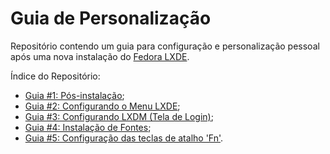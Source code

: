 <link rel="stylesheet" href="./style.css">
<style>
    /*body{
        background-color: #353535ff;
    }
    h1, h2, h3, h4 {
        color: #f7f7f7ff;
    }
    a {
        color: #e20000ff;
    }
    p, ul, ol {
        color: #ddddddff;
    }
    code {
        background-color: #000000;
        color: #ffffffff;
    }
    .highlight {
        background-color: #000000;
    }
    .markdown-body .highlight pre,
.markdown-body pre {
        background-color: #000000;
    }*/
</style>

# Guia de Personalização

Repositório contendo um guia para configuração e personalização pessoal após uma nova instalação do [Fedora LXDE](https://fedorabr.org/categories/lxde).

Índice do Repositório:

* [Guia #1: Pós-instalação](./Pós-instalação.md);
* [Guia #2: Configurando o Menu LXDE](./Menu-LXDE.md);
* [Guia #3: Configurando LXDM (Tela de Login)](./LXDM-config.md);
* [Guia #4: Instalação de Fontes](./Fontes.md);
* [Guia #5: Configuração das teclas de atalho 'Fn'](./Teclas-de-Atalho.md).